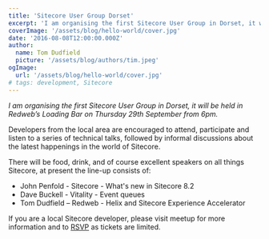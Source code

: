 ```yaml
---
title: 'Sitecore User Group Dorset'
excerpt: 'I am organising the first Sitecore User Group in Dorset, it will be held in Redwebs Loading Bar on Thursday 29th September from 6pm.'
coverImage: '/assets/blog/hello-world/cover.jpg'
date: '2016-08-08T12:00:00.000Z'
author:
  name: Tom Dudfield
  picture: '/assets/blog/authors/tim.jpeg'
ogImage:
  url: '/assets/blog/hello-world/cover.jpg'
# tags: development, Sitecore
---
```


*I am organising the first Sitecore User Group in Dorset, it will be held in Redweb’s Loading Bar on Thursday 29th September from 6pm.*

Developers from the local area are encouraged to attend, participate and listen to a series of technical talks, followed by informal discussions about the latest happenings in the world of Sitecore. 

There will be food, drink, and of course excellent speakers on all things Sitecore, at present the line-up consists of:

* John Penfold - Sitecore - What's new in Sitecore 8.2 
* Dave Buckell - Vitality - Event queues
* Tom Dudfield – Redweb - Helix and Sitecore Experience Accelerator 

If you are a local Sitecore developer, please visit meetup for more information and to [RSVP](http://www.meetup.com/Sitecore-Technical-User-Group-United-Kingdom/events/232861103/) as tickets are limited.